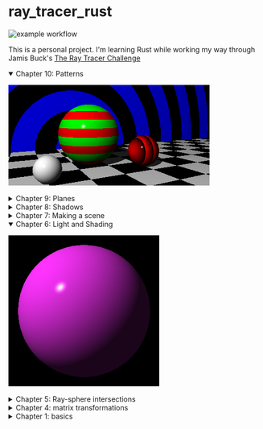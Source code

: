 
# ray_tracer_rust

![example workflow](https://github.com/fremag/ray_tracer_rust/actions/workflows/rust.yml/badge.svg)


This is a personal project.
I'm learning Rust while working my way through Jamis Buck's 
[The Ray Tracer Challenge](https://pragprog.com/book/jbtracer/the-ray-tracer-challenge)

<details open>
<summary>Chapter 10: Patterns</summary>

![AllPatternStripeScene](https://raw.githubusercontent.com/fremag/ray_tracer_rust/main/img/all_patterns_scene.png)

</details>

<details>
<summary>Chapter 9: Planes</summary>

![PlaneScene](https://raw.githubusercontent.com/fremag/ray_tracer_rust/main/img/plane_scene.png)

</details>

<details >
<summary>Chapter 8: Shadows</summary>

![FirstSceneShadows](https://raw.githubusercontent.com/fremag/ray_tracer_rust/main/img/first_scene_shadows.png)

</details>

<details>
<summary>Chapter 7: Making a scene</summary>

![FirstScene](https://raw.githubusercontent.com/fremag/ray_tracer_rust/main/img/first_scene.png)

</details>

<details open>
<summary>Chapter 6: Light and Shading</summary>

![Phong](https://raw.githubusercontent.com/fremag/ray_tracer_rust/main/img/phong.png)

</details>

<details>
<summary>Chapter 5: Ray-sphere intersections</summary>

![Silhouette](https://raw.githubusercontent.com/fremag/ray_tracer_rust/main/img/sphere_silhouette.png)

</details>

<details>
<summary>Chapter 4: matrix transformations</summary>

![Clock](https://raw.githubusercontent.com/fremag/ray_tracer_rust/main/img/clock.png)

</details>

<details>
<summary>Chapter 1: basics</summary>

  ![Projectile](https://raw.githubusercontent.com/fremag/ray_tracer_rust/main/img/projectile.png)

</details>
